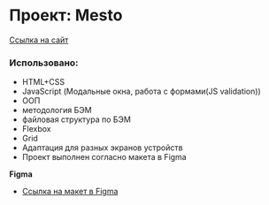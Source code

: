 # Проект: Mesto
[Ссылка на сайт](https://yauheni5.github.io/mesto/index.html)

### Использовано:
* HTML+CSS
* JavaScript (Модальные окна, работа с формами(JS validation))
* ООП
* методология БЭМ
* файловая структура по БЭМ
* Flexbox
* Grid
* Адаптация для разных экранов устройств
* Проект выполнен согласно макета в Figma

**Figma**
* [Ссылка на макет в Figma](https://www.figma.com/file/2cn9N9jSkmxD84oJik7xL7/JavaScript.-Sprint-4?node-id=28212%3A2)
